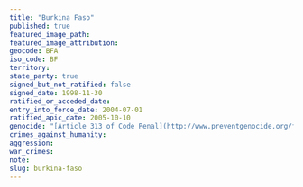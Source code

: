 ```yaml
---
title: "Burkina Faso"
published: true
featured_image_path:
featured_image_attribution:
geocode: BFA
iso_code: BF
territory:
state_party: true
signed_but_not_ratified: false
signed_date: 1998-11-30
ratified_or_acceded_date:
entry_into_force_date: 2004-07-01
ratified_apic_date: 2005-10-10
genocide: "[Article 313 of Code Penal](http://www.preventgenocide.org/fr/droit/codes/burkinafaso.htm)"
crimes_against_humanity:
aggression:
war_crimes:
note:
slug: burkina-faso
---
```

